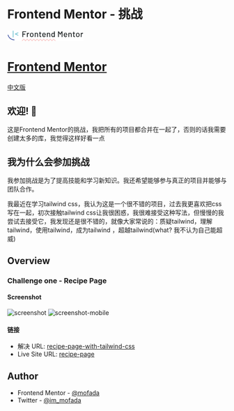 # Frontend Mentor - 挑战

![Frontend Mentor](./resource/frontend-mentor.png)
# [Frontend Mentor](https://www.frontendmentor.io/)
[中文版](README-zh.md)

## 欢迎! 👋

这是Frontend Mentor的挑战，我把所有的项目都合并在一起了，否则的话我需要创建太多的库，我觉得这样好看一点

## 我为什么会参加挑战

我参加挑战是为了提高技能和学习新知识。我还希望能够参与真正的项目并能够与团队合作。

我最近在学习tailwind css，我认为这是一个很不错的项目，过去我更喜欢把css写在一起，初次接触tailwind
css让我很困惑，我很难接受这种写法，但慢慢的我尝试去接受它，我发现还是很不错的，就像大家常说的：质疑tailwind，理解tailwind，使用tailwind，成为tailwind
，超越tailwind(what? 我不认为自己能超威)

## Overview

### Challenge one - Recipe Page

#### Screenshot

![screenshot](./screenshot.png)
![screenshot-mobile](./screenshot-mobile.png)

#### 链接

- 解决
  URL: [recipe-page-with-tailwind-css](https://www.frontendmentor.io/solutions/recipe-page-with-tailwind-css-Ii50a98PKE)
- Live Site URL: [recipe-page](https://mofada.github.io/recipe-page/)

## Author

- Frontend Mentor - [@mofada](https://www.frontendmentor.io/profile/mofada)
- Twitter - [@im_mofada](https://x.com/im_mofada)
